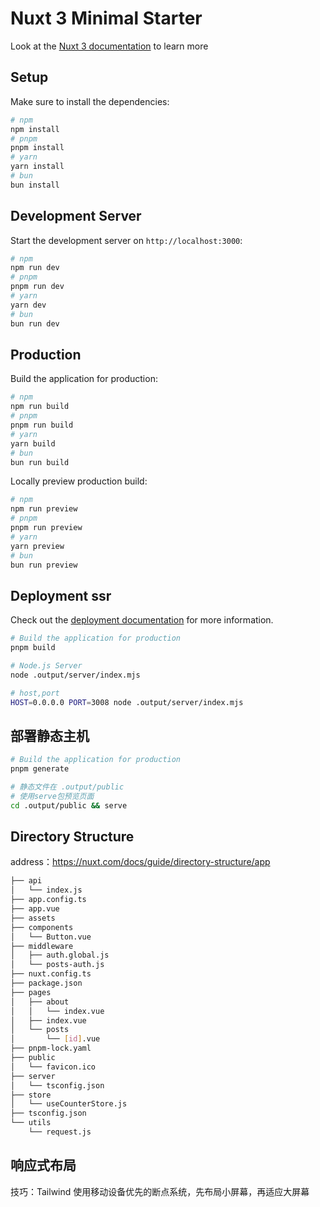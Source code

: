 # Nuxt 3 Minimal Starter

Look at the [Nuxt 3 documentation](https://nuxt.com/docs/getting-started/introduction) to learn more

## Setup

Make sure to install the dependencies:

```bash
# npm
npm install
# pnpm
pnpm install
# yarn
yarn install
# bun
bun install
```

## Development Server

Start the development server on `http://localhost:3000`:

```bash
# npm
npm run dev
# pnpm
pnpm run dev
# yarn
yarn dev
# bun
bun run dev
```

## Production

Build the application for production:

```bash
# npm
npm run build
# pnpm
pnpm run build
# yarn
yarn build
# bun
bun run build
```

Locally preview production build:

```bash
# npm
npm run preview
# pnpm
pnpm run preview
# yarn
yarn preview
# bun
bun run preview
```

## Deployment ssr

Check out the [deployment documentation](https://nuxt.com/docs/getting-started/deployment) for more information.

```bash
# Build the application for production
pnpm build

# Node.js Server
node .output/server/index.mjs

# host,port
HOST=0.0.0.0 PORT=3008 node .output/server/index.mjs
```

## 部署静态主机

```bash
# Build the application for production
pnpm generate

# 静态文件在 .output/public
# 使用serve包预览页面
cd .output/public && serve
```

## Directory Structure

address：https://nuxt.com/docs/guide/directory-structure/app

```bash
├── api
│   └── index.js
├── app.config.ts
├── app.vue
├── assets
├── components
│   └── Button.vue
├── middleware
│   ├── auth.global.js
│   └── posts-auth.js
├── nuxt.config.ts
├── package.json
├── pages
│   ├── about
│   │   └── index.vue
│   ├── index.vue
│   └── posts
│       └── [id].vue
├── pnpm-lock.yaml
├── public
│   └── favicon.ico
├── server
│   └── tsconfig.json
├── store
│   └── useCounterStore.js
├── tsconfig.json
└── utils
    └── request.js
```

## 响应式布局

技巧：Tailwind 使用移动设备优先的断点系统，先布局小屏幕，再适应大屏幕
